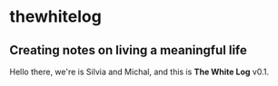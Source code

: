# thewhitelog
## Creating notes on living a meaningful life

Hello there, we're is Silvia and Michal, and this is **The White Log** v0.1.
